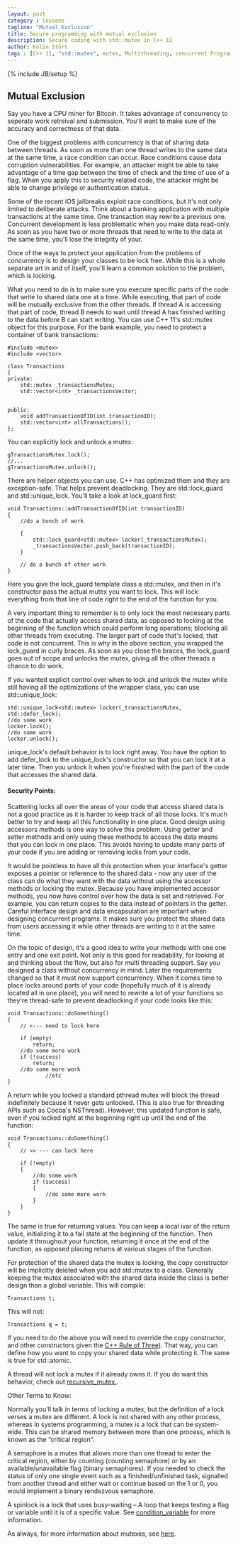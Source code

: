 ```yaml
---
layout: post
category : lessons
tagline: "Mutual Exclusion"
title: Secure programming with mutual exclusion
description: Secure coding with std::mutex in C++ 11
author: Kolin Stürt
tags : [C++ 11, "std::mutex", mutex, Multithreading, concurrent Programming]
---
```

{% include JB/setup %}

## Mutual Exclusion

Say you have a CPU miner for Bitcoin. It takes advantage of concurrency to seperate work retreival and submission. You'll want to make sure of the accuracy and correctness of that data.

One of the biggest problems with concurrency is that of sharing data between threads. As soon as more than one thread writes to the same data at the same time, a race condition can occur. Race conditions cause data corruption vulnerabilities. For example, an attacker might be able to take advantage of a time gap between the time of check and the time of use of a flag. When you apply this to security related code, the attacker might be able to change privilege or authentication status.

Some of the recent iOS jailbreaks exploit race conditions, but it's not only limited to deliberate attacks. Think about a banking application with multiple transactions at the same time. One transaction may rewrite a previous one. Concurrent development is less problematic when you make data read-only. As soon as you have two or more threads that need to write to the data at the same time, you'll lose the integrity of your. 

Once of the ways to protect your application from the problems of concurrency is to design your classes to be lock free. While this is a whole separate art in and of itself, you'll learn a common solution to the problem, which is locking.

What you need to do is to make sure you execute specific parts of the code that write to shared data one at a time. While executing, that part of code will be mutually exclusive from the other threads. If thread A is accessing that part of code, thread B needs to wait until thread A has finished writing to the data before B can start writing. You can use C++ 11's std::mutex object for this purpose. For the bank example, you need to protect a container of bank transactions:

	#include <mutex>
	#include <vector>
	
	class Transactions
	{
	private:
	    std::mutex _transactionsMutex;
	    std::vector<int> _transactionsVector;
	    
	    
	public:
	    void addTransactionOfID(int transactionID);
	    std::vector<int> allTransactions();
	};


You can explicitly lock and unlock a mutex:

	gTransactionsMutex.lock();
	//...
	gTransactionsMutex.unlock();

There are helper objects you can use. C++ has optimized them and they are exception-safe. That helps prevent deadlocking. They are std::lock_guard and std::unique_lock. You'll take a look at lock_guard first:

	void Transactions::addTransactionOfID(int transactionID)
	{
	    //do a bunch of work
	    
	    {
	        std::lock_guard<std::mutex> locker(_transactionsMutex);
	        _transactionsVector.push_back(transactionID);
	    }
	    
	    // do a bunch of other work
	}

Here you give the lock_guard template class a std::mutex, and then in it's constructor pass the actual mutex you want to lock. This will lock everything from that line of code right to the end of the function for you. 

A very important thing to remember is to only lock the most necessary parts of the code that actually access shared data, as opposed to locking at the beginning of the function which could perform long operations; blocking all other threads from executing. The larger part of code that's locked, that code is not  concurrent. This is why in the above section, you wrapped the lock_guard in curly braces. As soon as you close the braces, the lock_guard goes out of scope and unlocks the mutex, giving all the other threads a chance to do work.

If you wanted explicit control over when to lock and unlock the mutex while still having all the optimizations of the wrapper class, you can use std::unique_lock:

	std::unique_lock<std::mutex> locker(_transactionsMutex, std::defer_lock);
	//do some work
	locker.lock();
	//do some work
	locker.unlock();

unique_lock's default behavior is to lock right away. You have the option to add defer_lock to the unique_lock's constructor so that you can lock it at a later time. Then you unlock it when you're finished with the part of the code that accesses the shared data.

#### Security Points:

Scattering locks all over the areas of your code that access shared data is not a good practice as it is harder to keep track of all those locks. It's much better to try and keep all this functionality in one place. Good design using accessors methods is one way to solve this problem. Using getter and setter methods and only using these methods to access the data means that you can lock in one place. This avoids having to update many parts of your code if you are adding or removing locks from your code.

It would be pointless to have all this protection when your interface's getter exposes a pointer or reference to the shared data -  now any user of the class can do what they want with the data without using the accessor methods or locking the mutex. Because you have implemented accessor methods, you now have control over how the data is set and retrieved. For example, you can return copies to the data instead of pointers in the getter. Careful interface design and data encapsulation are important when designing concurrent programs. It makes sure you protect the shared data from users accessing it while other threads are writing to it at the same time.

On the topic of design, it's a good idea to write your methods with one one entry and one exit point. Not only is this good for readability, for looking at and thinking about the flow, but also for multi threading support. Say you designed a class without concurrency in mind. Later the requirements changed so that it must now support concurrency. When it comes time to place locks around parts of your code (hopefully much of it is already located all in one place), you will need to rewrite a lot of your functions so they're thread-safe to prevent deadlocking if your code looks like this:

	void Transactions::doSomething()
	{
	    // <--- need to lock here
	    
		if (empty)
			return;
		//do some more work
		if (!success)
			return;
		//do some more work
	            //etc
	}

A return while you locked a standard pthread mutex will block the thread indefinitely because it never gets unlocked. (This is also true for threading APIs such as Cocoa's NSThread). However, this updated function is safe, even if you locked right at the beginning right up until the end of the function:

	void Transactions::doSomething()
	{
	    // << --- can lock here
	    
		if (!empty)
		{
			//do some work
			if (success)
			{
				//do some more work
			}
		}
	}

The same is true for returning values. You can keep a local ivar of the return value, initializing it to a fail state at the beginning of the function. Then update it throughout your function, returning it once at the end of the function, as opposed placing returns at various stages of the function.

For protection of the shared data the mutex is locking, the copy constructor will be implicitly deleted when you add std::mutex to a class. Generally keeping the mutex associated with the shared data inside the class is better design than a global variable. This will compile:

	Transactions t;

This will not:

	Transactions q = t;

If you need to do the above you will need to override the copy constructor, and other constructors given the [C++ Rule of Three](https://en.wikipedia.org/wiki/Rule_of_three_%28C%2B%2B_programming%29)). That way, you can define how you want to copy your shared data while protecting it. The same is true for std::atomic.

A thread will not lock a mutex if it already owns it. If you do want this behavior, check out [recursive_mutex.](http://en.cppreference.com/w/cpp/thread/recursive_mutex).

Other Terms to Know:

Normally you'll talk in terms of locking a mutex, but the definition of a lock verses a mutex are different. A lock is not shared with any other process, whereas in systems programming, a mutex is a lock that can be system-wide. This can be shared memory between more than one process, which is known as the “critical region”.

A semaphore is a mutex that allows more than one thread to enter the critical region, either by counting (counting semaphore) or by an available/unavailable flag (binary semaphores). If you needed to check the status of only one single event such as a finished/unfinished task, signalled from another thread and either wait or continue based on the 1 or 0, you would implement a binary rendezvous semaphore.

A spinlock is a lock that uses busy-waiting – A loop that keeps testing a flag or variable until it is of a specific value. See [condition_variable](https://collinbstuart.github.io/lessons/2014/03/01/condition/) for more information.

As always, for more information about mutexes, see [here](http://en.cppreference.com/w/cpp/thread/mutex).
